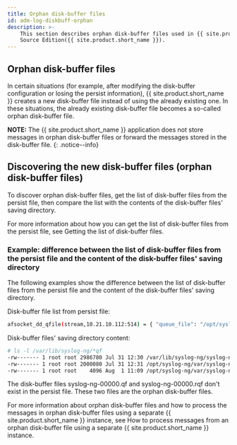 ```yaml
---
title: Orphan disk-buffer files
id: adm-log-diskbuff-orphan
description: >-
    This section describes orphan disk-buffer files used in {{ site.product.short_name }} Open
    Source Edition({{ site.product.short_name }}).
---
```


## Orphan disk-buffer files

In certain situations (for example, after modifying the disk-buffer
configuration or losing the persist information), {{ site.product.short_name }} creates
a new disk-buffer file instead of using the already existing one. In
these situations, the already existing disk-buffer file becomes a
so-called orphan disk-buffer file.

**NOTE:** The {{ site.product.short_name }} application does not store messages in orphan
disk-buffer files or forward the messages stored in the disk-buffer
file.
{: .notice--info}

## Discovering the new disk-buffer files (orphan disk-buffer files)

To discover orphan disk-buffer files, get the list of disk-buffer files
from the persist file, then compare the list with the contents of the
disk-buffer files\' saving directory.

For more information about how you can get the list of disk-buffer files
from the persist file, see
Getting the list of disk-buffer files.

### Example: difference between the list of disk-buffer files from the persist file and the content of the disk-buffer files\' saving directory

The following examples show the difference between the list of
disk-buffer files from the persist file and the content of the
disk-buffer files\' saving directory.

Disk-buffer file list from persist file:

```bash
afsocket_dd_qfile(stream,10.21.10.112:514) = { "queue_file": "/opt/syslog-ng/var/syslog-ng-00001.rqf" }
```

Disk-buffer files\' saving directory content:

```bash
# ls -l /var/lib/syslog-ng/*qf
-rw------- 1 root root 2986780 Jul 31 12:30 /var/lib/syslog-ng/syslog-ng-00000.qf
-rw------- 1 root root 2000080 Jul 31 12:31 /opt/syslog-ng/var/syslog-ng-00000.rqf
-rw------- 1 root root    4096 Aug  1 11:09 /opt/syslog-ng/var/syslog-ng-00001.rqf
```

The disk-buffer files syslog-ng-00000.qf and syslog-ng-00000.rqf don\'t
exist in the persist file. These two files are the orphan disk-buffer
files.

For more information about orphan disk-buffer files and how to process
the messages in orphan disk-buffer files using a separate {{ site.product.short_name }}
instance, see How to process messages from an orphan disk-buffer file using a
separate {{ site.product.short_name }} instance.

